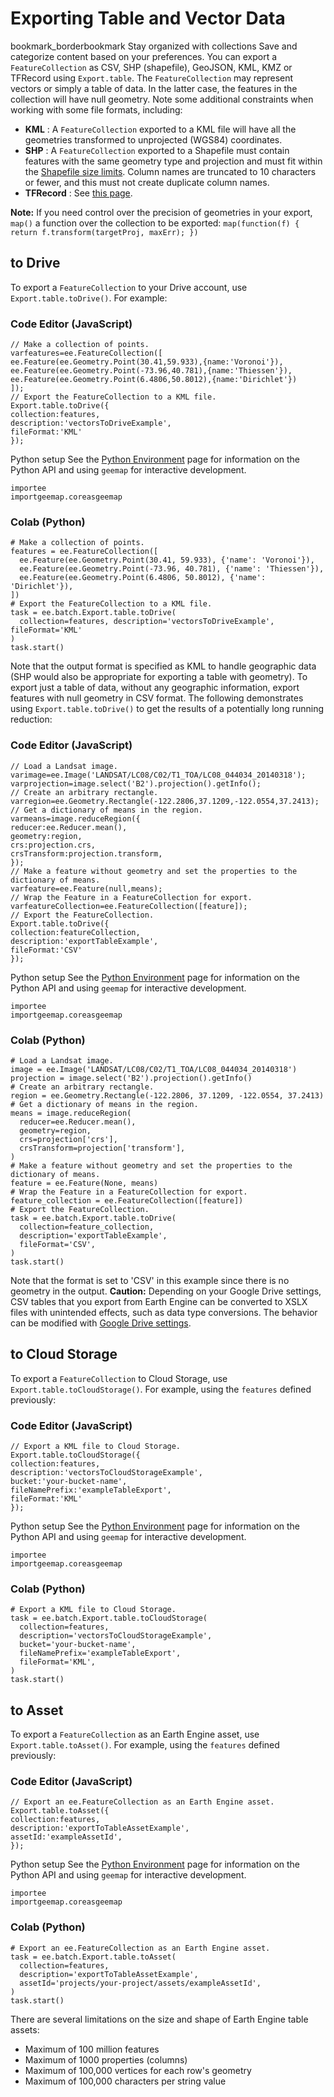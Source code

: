  
#  Exporting Table and Vector Data 
bookmark_borderbookmark Stay organized with collections  Save and categorize content based on your preferences. 
You can export a `FeatureCollection` as CSV, SHP (shapefile), GeoJSON, KML, KMZ or TFRecord using `Export.table`. The `FeatureCollection` may represent vectors or simply a table of data. In the latter case, the features in the collection will have null geometry.
Note some additional constraints when working with some file formats, including:
  * **KML** : A `FeatureCollection` exported to a KML file will have all the geometries transformed to unprojected (WGS84) coordinates.
  * **SHP** : A `FeatureCollection` exported to a Shapefile must contain features with the same geometry type and projection and must fit within the [Shapefile size limits](https://support.esri.com/en/technical-article/000010813). Column names are truncated to 10 characters or fewer, and this must not create duplicate column names.
  * **TFRecord** : See [this page](https://developers.google.com/earth-engine/guides/tfrecord#exporting-tables).

**Note:** If you need control over the precision of geometries in your export, `map()` a function over the collection to be exported: `map(function(f) { return f.transform(targetProj, maxErr); })`
## to Drive
To export a `FeatureCollection` to your Drive account, use `Export.table.toDrive()`. For example:
### Code Editor (JavaScript)
```
// Make a collection of points.
varfeatures=ee.FeatureCollection([
ee.Feature(ee.Geometry.Point(30.41,59.933),{name:'Voronoi'}),
ee.Feature(ee.Geometry.Point(-73.96,40.781),{name:'Thiessen'}),
ee.Feature(ee.Geometry.Point(6.4806,50.8012),{name:'Dirichlet'})
]);
// Export the FeatureCollection to a KML file.
Export.table.toDrive({
collection:features,
description:'vectorsToDriveExample',
fileFormat:'KML'
});
```
Python setup
See the [ Python Environment](https://developers.google.com/earth-engine/guides/python_install) page for information on the Python API and using `geemap` for interactive development.
```
importee
importgeemap.coreasgeemap
```

### Colab (Python)
```
# Make a collection of points.
features = ee.FeatureCollection([
  ee.Feature(ee.Geometry.Point(30.41, 59.933), {'name': 'Voronoi'}),
  ee.Feature(ee.Geometry.Point(-73.96, 40.781), {'name': 'Thiessen'}),
  ee.Feature(ee.Geometry.Point(6.4806, 50.8012), {'name': 'Dirichlet'}),
])
# Export the FeatureCollection to a KML file.
task = ee.batch.Export.table.toDrive(
  collection=features, description='vectorsToDriveExample', fileFormat='KML'
)
task.start()
```

Note that the output format is specified as KML to handle geographic data (SHP would also be appropriate for exporting a table with geometry). To export just a table of data, without any geographic information, export features with null geometry in CSV format. The following demonstrates using `Export.table.toDrive()` to get the results of a potentially long running reduction:
### Code Editor (JavaScript)
```
// Load a Landsat image.
varimage=ee.Image('LANDSAT/LC08/C02/T1_TOA/LC08_044034_20140318');
varprojection=image.select('B2').projection().getInfo();
// Create an arbitrary rectangle.
varregion=ee.Geometry.Rectangle(-122.2806,37.1209,-122.0554,37.2413);
// Get a dictionary of means in the region.
varmeans=image.reduceRegion({
reducer:ee.Reducer.mean(),
geometry:region,
crs:projection.crs,
crsTransform:projection.transform,
});
// Make a feature without geometry and set the properties to the dictionary of means.
varfeature=ee.Feature(null,means);
// Wrap the Feature in a FeatureCollection for export.
varfeatureCollection=ee.FeatureCollection([feature]);
// Export the FeatureCollection.
Export.table.toDrive({
collection:featureCollection,
description:'exportTableExample',
fileFormat:'CSV'
});
```
Python setup
See the [ Python Environment](https://developers.google.com/earth-engine/guides/python_install) page for information on the Python API and using `geemap` for interactive development.
```
importee
importgeemap.coreasgeemap
```

### Colab (Python)
```
# Load a Landsat image.
image = ee.Image('LANDSAT/LC08/C02/T1_TOA/LC08_044034_20140318')
projection = image.select('B2').projection().getInfo()
# Create an arbitrary rectangle.
region = ee.Geometry.Rectangle(-122.2806, 37.1209, -122.0554, 37.2413)
# Get a dictionary of means in the region.
means = image.reduceRegion(
  reducer=ee.Reducer.mean(),
  geometry=region,
  crs=projection['crs'],
  crsTransform=projection['transform'],
)
# Make a feature without geometry and set the properties to the dictionary of means.
feature = ee.Feature(None, means)
# Wrap the Feature in a FeatureCollection for export.
feature_collection = ee.FeatureCollection([feature])
# Export the FeatureCollection.
task = ee.batch.Export.table.toDrive(
  collection=feature_collection,
  description='exportTableExample',
  fileFormat='CSV',
)
task.start()
```

Note that the format is set to 'CSV' in this example since there is no geometry in the output.
**Caution:** Depending on your Google Drive settings, CSV tables that you export from Earth Engine can be converted to XSLX files with unintended effects, such as data type conversions. The behavior can be modified with [Google Drive settings](https://developers.google.com/earth-engine/faq#tables_exported_to_drive_as_csv_format_are_converted_to_xslx_format).
## to Cloud Storage
To export a `FeatureCollection` to Cloud Storage, use `Export.table.toCloudStorage()`. For example, using the `features` defined previously:
### Code Editor (JavaScript)
```
// Export a KML file to Cloud Storage.
Export.table.toCloudStorage({
collection:features,
description:'vectorsToCloudStorageExample',
bucket:'your-bucket-name',
fileNamePrefix:'exampleTableExport',
fileFormat:'KML'
});
```
Python setup
See the [ Python Environment](https://developers.google.com/earth-engine/guides/python_install) page for information on the Python API and using `geemap` for interactive development.
```
importee
importgeemap.coreasgeemap
```

### Colab (Python)
```
# Export a KML file to Cloud Storage.
task = ee.batch.Export.table.toCloudStorage(
  collection=features,
  description='vectorsToCloudStorageExample',
  bucket='your-bucket-name',
  fileNamePrefix='exampleTableExport',
  fileFormat='KML',
)
task.start()
```

## to Asset
To export a `FeatureCollection` as an Earth Engine asset, use `Export.table.toAsset()`. For example, using the `features` defined previously:
### Code Editor (JavaScript)
```
// Export an ee.FeatureCollection as an Earth Engine asset.
Export.table.toAsset({
collection:features,
description:'exportToTableAssetExample',
assetId:'exampleAssetId',
});
```
Python setup
See the [ Python Environment](https://developers.google.com/earth-engine/guides/python_install) page for information on the Python API and using `geemap` for interactive development.
```
importee
importgeemap.coreasgeemap
```

### Colab (Python)
```
# Export an ee.FeatureCollection as an Earth Engine asset.
task = ee.batch.Export.table.toAsset(
  collection=features,
  description='exportToTableAssetExample',
  assetId='projects/your-project/assets/exampleAssetId',
)
task.start()
```

There are several limitations on the size and shape of Earth Engine table assets:
  * Maximum of 100 million features
  * Maximum of 1000 properties (columns)
  * Maximum of 100,000 vertices for each row's geometry
  * Maximum of 100,000 characters per string value


